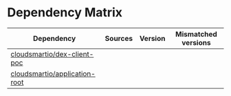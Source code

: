 # Dependency Matrix

Dependency | Sources | Version | Mismatched versions
---------- | ------- | ------- | -------------------
[cloudsmartio/dex-client-poc](https://github.com/cloudsmartio/dex-client-poc.git) |  | []() | 
[cloudsmartio/application-root](https://github.com/cloudsmartio/application-root.git) |  | []() | 
